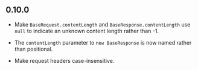 ## 0.10.0

* Make `BaseRequest.contentLength` and `BaseResponse.contentLength` use `null`
  to indicate an unknown content length rather than -1.

* The `contentLength` parameter to `new BaseResponse` is now named rather than
  positional.

* Make request headers case-insensitive.
